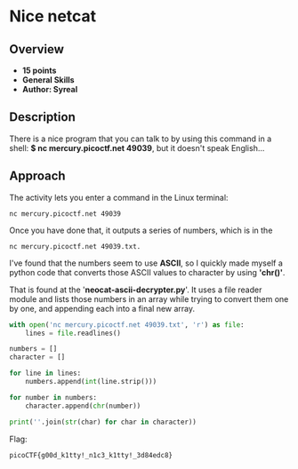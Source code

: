 # Nice netcat

## Overview
- **15 points**
- **General Skills**
- **Author: Syreal**

## Description
There is a nice program that you can talk to by using this command in a shell: **$ nc mercury.picoctf.net 49039**, but it doesn't speak English...

## Approach
The activity lets you enter a command in the Linux terminal: 
```
nc mercury.picoctf.net 49039
```

Once you have done that, it outputs a series of numbers, which is in the 
```
nc mercury.picoctf.net 49039.txt. 
```

I've found that the numbers seem to use **ASCII**, so I quickly made myself a python code that converts those ASCII values to character by using **'chr()'**.

That is found at the '**neocat-ascii-decrypter.py**'. It uses a file reader module and lists those numbers in an array while trying to convert them one by one,
and appending each into a final new array.

```python
with open('nc mercury.picoctf.net 49039.txt', 'r') as file:
    lines = file.readlines()

numbers = []
character = []

for line in lines:
    numbers.append(int(line.strip()))

for number in numbers:
    character.append(chr(number))

print(''.join(str(char) for char in character))
```

Flag:
```
picoCTF{g00d_k1tty!_n1c3_k1tty!_3d84edc8}
```
